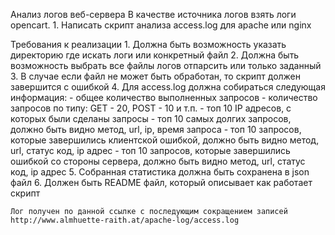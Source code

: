 Анализ логов веб-сервера
В качестве источника логов взять логи opencart.
    1. Написать скрипт анализа access.log для apache или nginx

Требования к реализации
    1. Должна быть возможность указать директорию где искать логи или конкретный файл
    2. Должна быть возможность выбрать все файлы логов отпарсить или только заданный
    3. В случае если файл не может быть обработан, то скрипт должен завершится с ошибкой
    4. Для access.log должна собираться следующая информация:
        - общее количество выполненных запросов
        - количество запросов по типу: GET - 20, POST - 10 и т.п.
        - топ 10 IP адресов, с которых были сделаны запросы
        - топ 10 самых долгих запросов, должно быть видно метод, url, ip, время запроса
        - топ 10 запросов, которые завершились клиентской ошибкой, должно быть видно метод, url, статус код, ip адрес
        - топ 10 запросов, которые завершились ошибкой со стороны сервера, должно быть видно метод, url, статус код, ip адрес
    5. Собранная статистика должна быть сохранена в json файл
    6. Должен быть README файл, который описывает как работает скрипт

    Лог получен по данной ссылке с последующим сокращением записей
    http://www.almhuette-raith.at/apache-log/access.log
